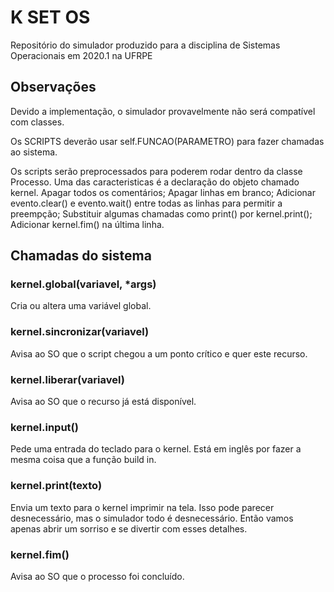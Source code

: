 # K SET OS
Repositório do simulador produzido para a disciplina de Sistemas Operacionais em 2020.1 na UFRPE


## Observações

Devido a implementação, o simulador provavelmente não será compatível com classes.

Os SCRIPTS deverão usar self.FUNCAO(PARAMETRO) para fazer chamadas ao sistema.

Os scripts serão preprocessados para poderem rodar dentro da classe Processo. Uma das caracteristicas é a declaração do objeto chamado kernel. Apagar todos os comentários; Apagar linhas em branco; Adicionar evento.clear() e evento.wait() entre todas as linhas para permitir a preempção; Substituir algumas chamadas como print() por kernel.print(); Adicionar kernel.fim() na última linha.


## Chamadas do sistema

### kernel.global(variavel, *args)
Cria ou altera uma variável global.

### kernel.sincronizar(variavel)
Avisa ao SO que o script chegou a um ponto crítico e quer este recurso.

### kernel.liberar(variavel)
Avisa ao SO que o recurso já está disponível.

### kernel.input()
Pede uma entrada do teclado para o kernel.
Está em inglês por fazer a mesma coisa que a função build in.

### kernel.print(texto)
Envia um texto para o kernel imprimir na tela.
Isso pode parecer desnecessário, mas o simulador todo é desnecessário. Então vamos apenas abrir um sorriso e se divertir com esses detalhes.

### kernel.fim()
Avisa ao SO que o processo foi concluído.
